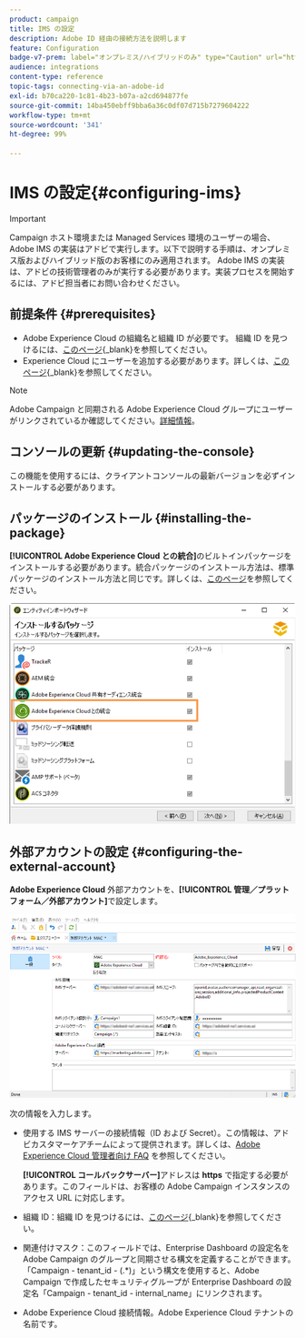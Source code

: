 ```yaml
---
product: campaign
title: IMS の設定
description: Adobe ID 経由の接続方法を説明します
feature: Configuration
badge-v7-prem: label="オンプレミス/ハイブリッドのみ" type="Caution" url="https://experienceleague.adobe.com/docs/campaign-classic/using/installing-campaign-classic/architecture-and-hosting-models/hosting-models-lp/hosting-models.html?lang=ja" tooltip="オンプレミスデプロイメントとハイブリッドデプロイメントにのみ適用されます"
audience: integrations
content-type: reference
topic-tags: connecting-via-an-adobe-id
exl-id: b70ca220-1c81-4b23-b07a-a2cd694877fe
source-git-commit: 14ba450ebff9bba6a36c0df07d715b7279604222
workflow-type: tm+mt
source-wordcount: '341'
ht-degree: 99%

---
```


# IMS の設定{#configuring-ims}

>[!IMPORTANT]
>
>Campaign ホスト環境または Managed Services 環境のユーザーの場合、Adobe IMS の実装はアドビで実行します。以下で説明する手順は、オンプレミス版およびハイブリッド版のお客様にのみ適用されます。
> Adobe IMS の実装は、アドビの技術管理者のみが実行する必要があります。実装プロセスを開始するには、アドビ担当者にお問い合わせください。

## 前提条件 {#prerequisites}

* Adobe Experience Cloud の組織名と組織 ID が必要です。 組織 ID を見つけるには、[このページ](https://experienceleague.adobe.com/docs/core-services/interface/administration/organizations.html?lang=ja){_blank}を参照してください。
* Experience Cloud にユーザーを追加する必要があります。詳しくは、[このページ](https://experienceleague.adobe.com/docs/core-services/interface/administration/admin-getting-started.html?lang=ja){_blank}を参照してください。

>[!NOTE]
>
>Adobe Campaign と同期される Adobe Experience Cloud グループにユーザーがリンクされているか確認してください。[詳細情報](#configuring-the-external-account)。

## コンソールの更新 {#updating-the-console}

この機能を使用するには、クライアントコンソールの最新バージョンを必ずインストールする必要があります。

## パッケージのインストール {#installing-the-package}

**[!UICONTROL Adobe Experience Cloud との統合]**&#x200B;のビルトインパッケージをインストールする必要があります。統合パッケージのインストール方法は、標準パッケージのインストール方法と同じです。詳しくは、[このページ](../../installation/using/installing-campaign-standard-packages.md)を参照してください。

![](assets/ims_6.png)

## 外部アカウントの設定 {#configuring-the-external-account}

**Adobe Experience Cloud** 外部アカウントを、**[!UICONTROL 管理／プラットフォーム／外部アカウント]**&#x200B;で設定します。

![](assets/ims_5.png)

次の情報を入力します。

* 使用する IMS サーバーの接続情報（ID および Secret）。この情報は、アドビカスタマーケアチームによって提供されます。詳しくは、[Adobe Experience Cloud 管理者向け FAQ](https://experienceleague.adobe.com/docs/core-services/interface/manage-users-and-products/faq.html?lang=ja) を参照してください。

  **[!UICONTROL コールバックサーバー]**&#x200B;アドレスは **https** で指定する必要があります。このフィールドは、お客様の Adobe Campaign インスタンスのアクセス URL に対応します。

* 組織 ID：組織 ID を見つけるには、[このページ](https://experienceleague.adobe.com/docs/core-services/interface/administration/organizations.html?lang=ja){_blank}を参照してください。

* 関連付けマスク：このフィールドでは、Enterprise Dashboard の設定名を Adobe Campaign のグループと同期させる構文を定義することができます。「Campaign - tenant_id - (.&#42;)」という構文を使用すると、Adobe Campaign で作成したセキュリティグループが Enterprise Dashboard の設定名「Campaign - tenant_id - internal_name」にリンクされます。

* Adobe Experience Cloud 接続情報。Adobe Experience Cloud テナントの名前です。
